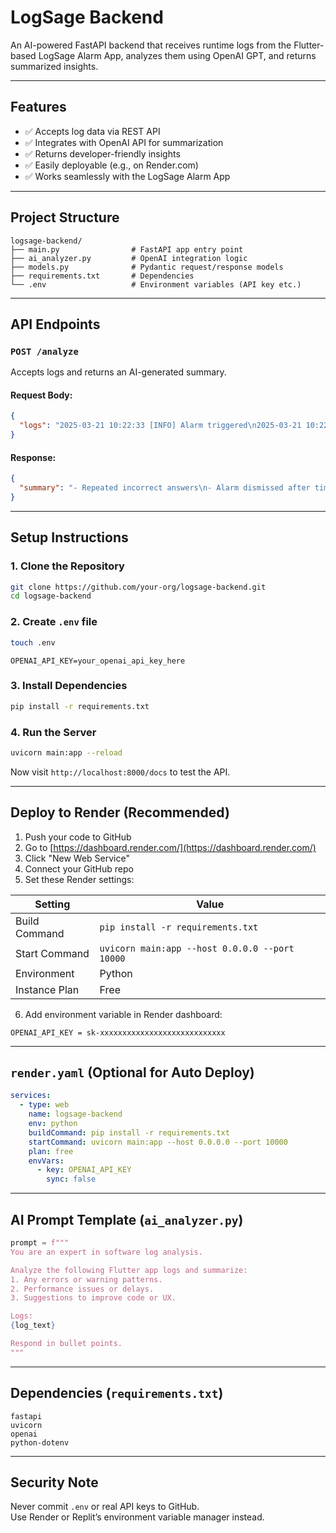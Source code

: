 
# LogSage Backend

An AI-powered FastAPI backend that receives runtime logs from the Flutter-based LogSage Alarm App, analyzes them using OpenAI GPT, and returns summarized insights.

---

## Features

- ✅ Accepts log data via REST API
- ✅ Integrates with OpenAI API for summarization
- ✅ Returns developer-friendly insights
- ✅ Easily deployable (e.g., on Render.com)
- ✅ Works seamlessly with the LogSage Alarm App

---

## Project Structure

```
logsage-backend/
├── main.py                # FastAPI app entry point
├── ai_analyzer.py         # OpenAI integration logic
├── models.py              # Pydantic request/response models
├── requirements.txt       # Dependencies
└── .env                   # Environment variables (API key etc.)
```

---

## API Endpoints

### `POST /analyze`

Accepts logs and returns an AI-generated summary.

#### Request Body:
```json
{
  "logs": "2025-03-21 10:22:33 [INFO] Alarm triggered\n2025-03-21 10:22:35 [WARNING] Incorrect answer"
}
```

#### Response:
```json
{
  "summary": "- Repeated incorrect answers\n- Alarm dismissed after timeout"
}
```

---

## Setup Instructions

### 1. Clone the Repository

```bash
git clone https://github.com/your-org/logsage-backend.git
cd logsage-backend
```

### 2. Create `.env` file

```bash
touch .env
```

```
OPENAI_API_KEY=your_openai_api_key_here
```

### 3. Install Dependencies

```bash
pip install -r requirements.txt
```

### 4. Run the Server

```bash
uvicorn main:app --reload
```

Now visit `http://localhost:8000/docs` to test the API.

---

## Deploy to Render (Recommended)

1. Push your code to GitHub
2. Go to [https://dashboard.render.com/](https://dashboard.render.com/)
3. Click "New Web Service"
4. Connect your GitHub repo
5. Set these Render settings:

| Setting         | Value                          |
|----------------|---------------------------------|
| Build Command  | `pip install -r requirements.txt` |
| Start Command  | `uvicorn main:app --host 0.0.0.0 --port 10000` |
| Environment    | Python                         |
| Instance Plan  | Free                            |

6. Add environment variable in Render dashboard:
```
OPENAI_API_KEY = sk-xxxxxxxxxxxxxxxxxxxxxxxxxxxx
```

---

## `render.yaml` (Optional for Auto Deploy)

```yaml
services:
  - type: web
    name: logsage-backend
    env: python
    buildCommand: pip install -r requirements.txt
    startCommand: uvicorn main:app --host 0.0.0.0 --port 10000
    plan: free
    envVars:
      - key: OPENAI_API_KEY
        sync: false
```

---

## AI Prompt Template (`ai_analyzer.py`)

```python
prompt = f"""
You are an expert in software log analysis.

Analyze the following Flutter app logs and summarize:
1. Any errors or warning patterns.
2. Performance issues or delays.
3. Suggestions to improve code or UX.

Logs:
{log_text}

Respond in bullet points.
"""
```

---

## Dependencies (`requirements.txt`)

```
fastapi
uvicorn
openai
python-dotenv
```

---

## Security Note

Never commit `.env` or real API keys to GitHub.  
Use Render or Replit’s environment variable manager instead.